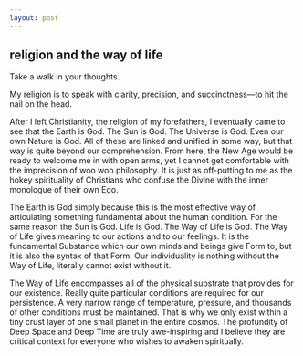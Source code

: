 ```yaml
---
layout: post
---
```


religion and the way of life
----------------------------

Take a walk in your thoughts.

My religion is to speak with clarity, precision, and succinctness—to hit the
nail on the head.

After I left Christianity, the religion of my forefathers, I eventually came to
see that the Earth is God. The Sun is God. The Universe is God. Even our own
Nature is God. All of these are linked and unified in some way, but that way is
quite beyond our comprehension. From here, the New Age would be ready to welcome
me in with open arms, yet I cannot get comfortable with the imprecision of woo
woo philosophy. It is just as off-putting to me as the hokey spirituality of
Christians who confuse the Divine with the inner monologue of their own Ego.

The Earth is God simply because this is the most effective way of articulating
something fundamental about the human condition. For the same reason the Sun is
God. Life is God. The Way of Life is God. The Way of Life gives meaning to our
actions and to our feelings. It is the fundamental Substance which our own minds
and beings give Form to, but it is also the syntax of that Form. Our
individuality is nothing without the Way of Life, literally cannot exist without
it.

The Way of Life encompasses all of the physical substrate that provides for our
existence. Really quite particular conditions are required for our persistence.
A very narrow range of temperature, pressure, and thousands of other conditions
must be maintained. That is why we only exist within a tiny crust layer of one
small planet in the entire cosmos. The profundity of Deep Space and Deep Time
are truly awe-inspiring and I believe they are critical context for everyone
who wishes to awaken spiritually.
